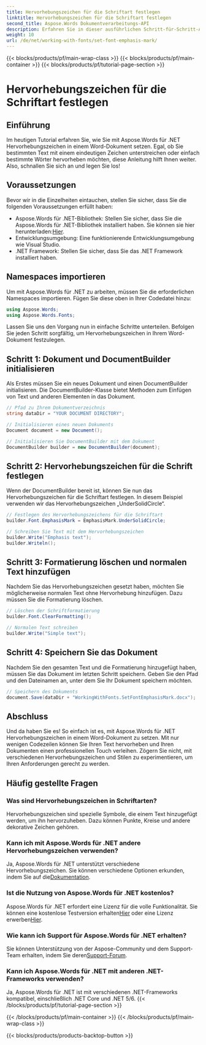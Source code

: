 ```yaml
---
title: Hervorhebungszeichen für die Schriftart festlegen
linktitle: Hervorhebungszeichen für die Schriftart festlegen
second_title: Aspose.Words Dokumentverarbeitungs-API
description: Erfahren Sie in dieser ausführlichen Schritt-für-Schritt-Anleitung, wie Sie mit Aspose.Words für .NET Hervorhebungszeichen in Word-Dokumenten setzen. Perfekt für .NET-Entwickler.
weight: 10
url: /de/net/working-with-fonts/set-font-emphasis-mark/
---
```


{{< blocks/products/pf/main-wrap-class >}}
{{< blocks/products/pf/main-container >}}
{{< blocks/products/pf/tutorial-page-section >}}

# Hervorhebungszeichen für die Schriftart festlegen

## Einführung

Im heutigen Tutorial erfahren Sie, wie Sie mit Aspose.Words für .NET Hervorhebungszeichen in einem Word-Dokument setzen. Egal, ob Sie bestimmten Text mit einem eindeutigen Zeichen unterstreichen oder einfach bestimmte Wörter hervorheben möchten, diese Anleitung hilft Ihnen weiter. Also, schnallen Sie sich an und legen Sie los!

## Voraussetzungen

Bevor wir in die Einzelheiten eintauchen, stellen Sie sicher, dass Sie die folgenden Voraussetzungen erfüllt haben:

-  Aspose.Words für .NET-Bibliothek: Stellen Sie sicher, dass Sie die Aspose.Words für .NET-Bibliothek installiert haben. Sie können sie hier herunterladen:[Hier](https://releases.aspose.com/words/net/).
- Entwicklungsumgebung: Eine funktionierende Entwicklungsumgebung wie Visual Studio.
- .NET Framework: Stellen Sie sicher, dass Sie das .NET Framework installiert haben.

## Namespaces importieren

Um mit Aspose.Words für .NET zu arbeiten, müssen Sie die erforderlichen Namespaces importieren. Fügen Sie diese oben in Ihrer Codedatei hinzu:

```csharp
using Aspose.Words;
using Aspose.Words.Fonts;
```

Lassen Sie uns den Vorgang nun in einfache Schritte unterteilen. Befolgen Sie jeden Schritt sorgfältig, um Hervorhebungszeichen in Ihrem Word-Dokument festzulegen.

## Schritt 1: Dokument und DocumentBuilder initialisieren

Als Erstes müssen Sie ein neues Dokument und einen DocumentBuilder initialisieren. Die DocumentBuilder-Klasse bietet Methoden zum Einfügen von Text und anderen Elementen in das Dokument.

```csharp
// Pfad zu Ihrem Dokumentverzeichnis
string dataDir = "YOUR DOCUMENT DIRECTORY";

// Initialisieren eines neuen Dokuments
Document document = new Document();

// Initialisieren Sie DocumentBuilder mit dem Dokument
DocumentBuilder builder = new DocumentBuilder(document);
```

## Schritt 2: Hervorhebungszeichen für die Schrift festlegen

Wenn der DocumentBuilder bereit ist, können Sie nun das Hervorhebungszeichen für die Schriftart festlegen. In diesem Beispiel verwenden wir das Hervorhebungszeichen „UnderSolidCircle“.

```csharp
// Festlegen des Hervorhebungszeichens für die Schriftart
builder.Font.EmphasisMark = EmphasisMark.UnderSolidCircle;

// Schreiben Sie Text mit dem Hervorhebungszeichen
builder.Write("Emphasis text");
builder.Writeln();
```

## Schritt 3: Formatierung löschen und normalen Text hinzufügen

Nachdem Sie das Hervorhebungszeichen gesetzt haben, möchten Sie möglicherweise normalen Text ohne Hervorhebung hinzufügen. Dazu müssen Sie die Formatierung löschen.

```csharp
// Löschen der Schriftformatierung
builder.Font.ClearFormatting();

// Normalen Text schreiben
builder.Write("Simple text");
```

## Schritt 4: Speichern Sie das Dokument

Nachdem Sie den gesamten Text und die Formatierung hinzugefügt haben, müssen Sie das Dokument im letzten Schritt speichern. Geben Sie den Pfad und den Dateinamen an, unter dem Sie Ihr Dokument speichern möchten.

```csharp
// Speichern des Dokuments
document.Save(dataDir + "WorkingWithFonts.SetFontEmphasisMark.docx");
```

## Abschluss

Und da haben Sie es! So einfach ist es, mit Aspose.Words für .NET Hervorhebungszeichen in einem Word-Dokument zu setzen. Mit nur wenigen Codezeilen können Sie Ihren Text hervorheben und Ihren Dokumenten einen professionellen Touch verleihen. Zögern Sie nicht, mit verschiedenen Hervorhebungszeichen und Stilen zu experimentieren, um Ihren Anforderungen gerecht zu werden.

## Häufig gestellte Fragen

### Was sind Hervorhebungszeichen in Schriftarten?

Hervorhebungszeichen sind spezielle Symbole, die einem Text hinzugefügt werden, um ihn hervorzuheben. Dazu können Punkte, Kreise und andere dekorative Zeichen gehören.

### Kann ich mit Aspose.Words für .NET andere Hervorhebungszeichen verwenden?

 Ja, Aspose.Words für .NET unterstützt verschiedene Hervorhebungszeichen. Sie können verschiedene Optionen erkunden, indem Sie auf die[Dokumentation](https://reference.aspose.com/words/net/).

### Ist die Nutzung von Aspose.Words für .NET kostenlos?

 Aspose.Words für .NET erfordert eine Lizenz für die volle Funktionalität. Sie können eine kostenlose Testversion erhalten[Hier](https://releases.aspose.com/) oder eine Lizenz erwerben[Hier](https://purchase.aspose.com/buy).

### Wie kann ich Support für Aspose.Words für .NET erhalten?

 Sie können Unterstützung von der Aspose-Community und dem Support-Team erhalten, indem Sie deren[Support-Forum](https://forum.aspose.com/c/words/8).

### Kann ich Aspose.Words für .NET mit anderen .NET-Frameworks verwenden?

Ja, Aspose.Words für .NET ist mit verschiedenen .NET-Frameworks kompatibel, einschließlich .NET Core und .NET 5/6.
{{< /blocks/products/pf/tutorial-page-section >}}

{{< /blocks/products/pf/main-container >}}
{{< /blocks/products/pf/main-wrap-class >}}

{{< blocks/products/products-backtop-button >}}
